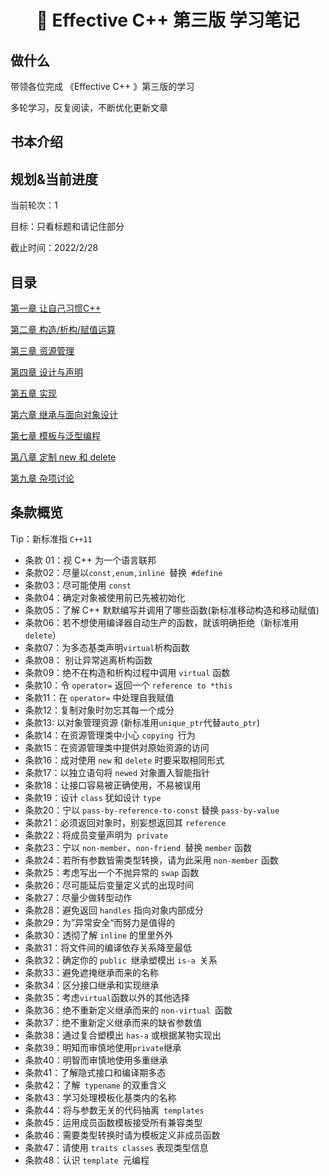 <h1 align="center">📔 Effective C++ 第三版 学习笔记</h1>

## 做什么

带领各位完成 《Effective C++ 》第三版的学习

多轮学习，反复阅读，不断优化更新文章



## 书本介绍



## 规划&当前进度

当前轮次：1

目标：只看标题和请记住部分

截止时间：2022/2/28

## 目录

[第一章 让自己习惯C++](/C++/Effective/Effective%20C++/第一章%20让自己习惯C++.md)

[第二章 构造/析构/赋值运算](/C++/Effective/Effective%20C++/第二章%20构造/析构/赋值运算.md)

[第三章 资源管理](/C++/Effective/Effective%20C++/第三章%20资源管理.md)

[第四章 设计与声明](/C++/Effective/Effective%20C++/第四章%20设计与声明.md)

[第五章 实现](/C++/Effective/Effective%20C++/第五章%20实现.md)

[第六章 继承与面向对象设计](/C++/Effective/Effective%20C++/第六章%20继承与面向对象设计.md)

[第七章 模板与泛型编程]()

[第八章 定制 new 和 delete]()

 [第九章 杂项讨论]()

## 条款概览

Tip：新标准指 `C++11`

* 条款 01：视 C++ 为一个语言联邦
* 条款02：尽量以`const,enum,inline `替换` #define`
* 条款03：尽可能使用 `const`
* 条款04：确定对象被使用前已先被初始化
* 条款05：了解 C++ 默默编写并调用了哪些函数(新标准移动构造和移动赋值)
* 条款06：若不想使用编译器自动生产的函数，就该明确拒绝（新标准用`delete`）
* 条款07：为多态基类声明`virtual`析构函数
* 条款08： 别让异常逃离析构函数
* 条款09：绝不在构造和析构过程中调用 `virtual` 函数
* 条款10：令 `operator=` 返回一个 `reference to *this`
* 条款11：在 `operator=` 中处理自我赋值
* 条款12：复制对象时勿忘其每一个成分
* 条款13: 以对象管理资源 (新标准用`unique_ptr`代替`auto_ptr`)
* 条款14：在资源管理类中小心 `copying `行为
* 条款15：在资源管理类中提供对原始资源的访问
* 条款16：成对使用 `new` 和 `delete` 时要采取相同形式
* 条款17：以独立语句将 `newed` 对象置入智能指针
* 条款18：让接口容易被正确使用，不易被误用
* 条款19：设计 `class` 犹如设计 `type`
* 条款20：宁以 `pass-by-reference-to-const` 替换 `pass-by-value`
* 条款21：必须返回对象时，别妄想返回其 `reference`
* 条款22：将成员变量声明为` private`
* 条款23：宁以 `non-member`、`non-friend `替换 `member` 函数
* 条款24：若所有参数皆需类型转换，请为此采用 `non-member` 函数
* 条款25：考虑写出一个不抛异常的 `swap` 函数	
* 条款26：尽可能延后变量定义式的出现时间
* 条款27：尽量少做转型动作
* 条款28：避免返回 `handles` 指向对象内部成分
* 条款29：为”异常安全“而努力是值得的
* 条款30：透彻了解 `inline` 的里里外外
* 条款31：将文件间的编译依存关系降至最低
* 条款32：确定你的 `public `继承塑模出 `is-a `关系
* 条款33：避免遮掩继承而来的名称
* 条款34：区分接口继承和实现继承
* 条款35：考虑` virtual `函数以外的其他选择
* 条款36：绝不重新定义继承而来的 `non-virtual `函数
* 条款37：绝不重新定义继承而来的缺省参数值
* 条款38：通过复合塑模出 `has-a` 或根据某物实现出
* 条款39：明知而审慎地使用` private `继承
* 条款40：明智而审慎地使用多重继承
* 条款41：了解隐式接口和编译期多态
* 条款42：了解` typename` 的双重含义
* 条款43：学习处理模板化基类内的名称
* 条款44：将与参数无关的代码抽离` templates`
* 条款45：运用成员函数模板接受所有兼容类型
* 条款46：需要类型转换时请为模板定义非成员函数
* 条款47：请使用 `traits classes` 表现类型信息
* 条款48：认识 `template `元编程